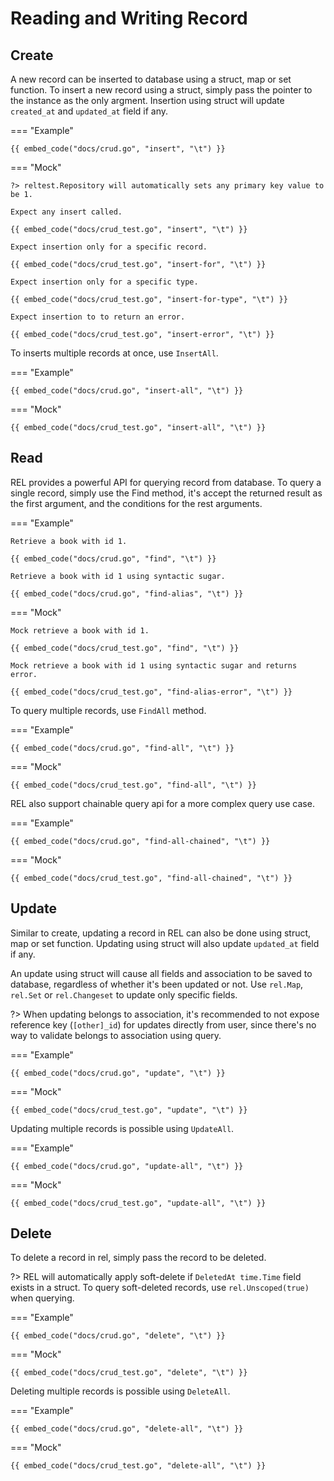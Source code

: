 # Reading and Writing Record

## Create

A new record can be inserted to database using a struct, map or set function. To insert a new record using a struct, simply pass the pointer to the instance as the only argment. Insertion using struct will update `created_at` and `updated_at` field if any.

=== "Example"

    {{ embed_code("docs/crud.go", "insert", "\t") }}

=== "Mock"

    ?> reltest.Repository will automatically sets any primary key value to be 1.

    Expect any insert called.

    {{ embed_code("docs/crud_test.go", "insert", "\t") }}

    Expect insertion only for a specific record.

    {{ embed_code("docs/crud_test.go", "insert-for", "\t") }}

    Expect insertion only for a specific type.

    {{ embed_code("docs/crud_test.go", "insert-for-type", "\t") }}

    Expect insertion to to return an error.

    {{ embed_code("docs/crud_test.go", "insert-error", "\t") }}


To inserts multiple records at once, use `InsertAll`.

=== "Example"

    {{ embed_code("docs/crud.go", "insert-all", "\t") }}

=== "Mock"

    {{ embed_code("docs/crud_test.go", "insert-all", "\t") }}

## Read

REL provides a powerful API for querying record from database. To query a single record, simply use the Find method, it's accept the returned result as the first argument, and the conditions for the rest arguments.

=== "Example"

    Retrieve a book with id 1.

    {{ embed_code("docs/crud.go", "find", "\t") }}

    Retrieve a book with id 1 using syntactic sugar.

    {{ embed_code("docs/crud.go", "find-alias", "\t") }}

=== "Mock"

    Mock retrieve a book with id 1.

    {{ embed_code("docs/crud_test.go", "find", "\t") }}

    Mock retrieve a book with id 1 using syntactic sugar and returns error.

    {{ embed_code("docs/crud_test.go", "find-alias-error", "\t") }}


To query multiple records, use `FindAll` method.

=== "Example"

    {{ embed_code("docs/crud.go", "find-all", "\t") }}

=== "Mock"

    {{ embed_code("docs/crud_test.go", "find-all", "\t") }}


REL also support chainable query api for a more complex query use case.

=== "Example"

    {{ embed_code("docs/crud.go", "find-all-chained", "\t") }}

=== "Mock"

    {{ embed_code("docs/crud_test.go", "find-all-chained", "\t") }}

## Update

Similar to create, updating a record in REL can also be done using struct, map or set function. Updating using struct will also update `updated_at` field if any.

An update using struct will cause all fields and association to be saved to database, regardless of whether it's been updated or not. Use `rel.Map`, `rel.Set` or `rel.Changeset` to update only specific fields.

?> When updating belongs to association, it's recommended to not expose reference key (`[other]_id`) for updates directly from user, since there's no way to validate belongs to association using query.

=== "Example"

    {{ embed_code("docs/crud.go", "update", "\t") }}

=== "Mock"

    {{ embed_code("docs/crud_test.go", "update", "\t") }}


Updating multiple records is possible using `UpdateAll`.

=== "Example"

    {{ embed_code("docs/crud.go", "update-all", "\t") }}

=== "Mock"

    {{ embed_code("docs/crud_test.go", "update-all", "\t") }}

## Delete

To delete a record in rel, simply pass the record to be deleted.

?> REL will automatically apply soft-delete if `DeletedAt time.Time` field exists in a struct. To query soft-deleted records, use `rel.Unscoped(true)` when querying.

=== "Example"

    {{ embed_code("docs/crud.go", "delete", "\t") }}

=== "Mock"

    {{ embed_code("docs/crud_test.go", "delete", "\t") }}


Deleting multiple records is possible using `DeleteAll`.

=== "Example"

    {{ embed_code("docs/crud.go", "delete-all", "\t") }}

=== "Mock"

    {{ embed_code("docs/crud_test.go", "delete-all", "\t") }}
